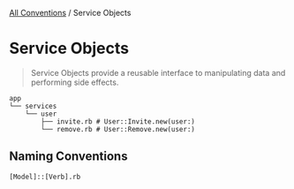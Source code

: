 [All Conventions](/docs/conventions.md) / Service Objects

# Service Objects

> Service Objects provide a reusable interface to manipulating data and performing side effects.

```
app
└── services
    └── user
        ├── invite.rb # User::Invite.new(user:)
        └── remove.rb # User::Remove.new(user:)
```

## Naming Conventions

```
[Model]::[Verb].rb
```
